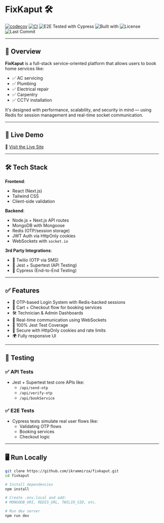 # FixKaput 🛠️

[![codecov](https://codecov.io/gh/ikrammirza/fixkaput/branch/main/graph/badge.svg)](https://codecov.io/gh/ikrammirza/fixkaput)
[![CI](https://github.com/ikrammirza/fixkaput/actions/workflows/ci.yml/badge.svg)](https://github.com/ikrammirza/fixkaput/actions/workflows/ci.yml)
![E2E Tested with Cypress](https://img.shields.io/badge/E2E_Tested-Cypress-9cf?logo=cypress&logoColor=white)
![Built with](https://img.shields.io/badge/Built_with-Next.js-blue)
![License](https://img.shields.io/github/license/ikrammirza/fixkaput)
![Last Commit](https://img.shields.io/github/last-commit/ikrammirza/fixkaput)

---

## 🧩 Overview

**FixKaput** is a full-stack service-oriented platform that allows users to book home services like:

- ✅ AC servicing
- ✅ Plumbing
- ✅ Electrical repair
- ✅ Carpentry
- ✅ CCTV installation

It's designed with performance, scalability, and security in mind — using Redis for session management and real-time socket communication.

---

## 🚀 Live Demo

🔗 [Visit the Live Site](https://fixkaput.vercel.app)

---

## 🛠️ Tech Stack

**Frontend**:
- React (Next.js)
- Tailwind CSS
- Client-side validation

**Backend**:
- Node.js + Next.js API routes
- MongoDB with Mongoose
- Redis (OTP/session storage)
- JWT Auth via HttpOnly cookies
- WebSockets with `socket.io`

**3rd Party Integrations**:
- 📩 Twilio (OTP via SMS)
- 🧪 Jest + Supertest (API Testing)
- 🔬 Cypress (End-to-End Testing)

---

## ✅ Features

- 📱 OTP-based Login System with Redis-backed sessions
- 🛒 Cart + Checkout flow for booking services
- 🛠 Technician & Admin Dashboards
- 💬 Real-time communication using WebSockets
- 🧪 100% Jest Test Coverage
- 🔐 Secure with HttpOnly cookies and rate limits
- 🌍 Fully responsive UI

---

## 🧪 Testing

### ✅ API Tests

- Jest + Supertest test core APIs like:
  - `/api/send-otp`
  - `/api/verify-otp`
  - `/api/bookService`

### ✅ E2E Tests

- Cypress tests simulate real user flows like:
  - Validating OTP flows
  - Booking services
  - Checkout logic

---

## 🖥️ Run Locally

```bash
git clone https://github.com/ikrammirza/fixkaput.git
cd fixkaput

# Install dependencies
npm install

# Create .env.local and add:
# MONGODB_URI, REDIS_URL, TWILIO_SID, etc.

# Run dev server
npm run dev
